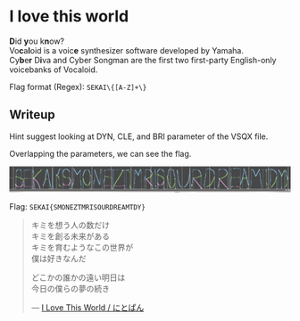 # I love this world

**D**id **y**ou k**n**ow?  
Vo**c**a**l**oid is a voic**e** synthesizer software developed by Yamaha.  
Cy**b**e**r** D**i**va and Cyber Songman are the first two first-party English-only voicebanks of Vocaloid.

Flag format (Regex): `SEKAI\{[A-Z]+\}`

## Writeup
Hint suggest looking at DYN, CLE, and BRI parameter of the VSQX file.

Overlapping the parameters, we can see the flag.

![Flag preview](./Params.png)

Flag: `SEKAI{SMONEZTMRISOURDREAMTDY}`

> キミを想う人の数だけ  
> キミを創る未来がある  
> キミを育むようなこの世界が  
> 僕は好きなんだ
> 
> どこかの誰かの遠い明日は  
> 今日の僕らの夢の続き
>
> — [I Love This World / にとぱん](https://www.nicovideo.jp/watch/sm23073336)